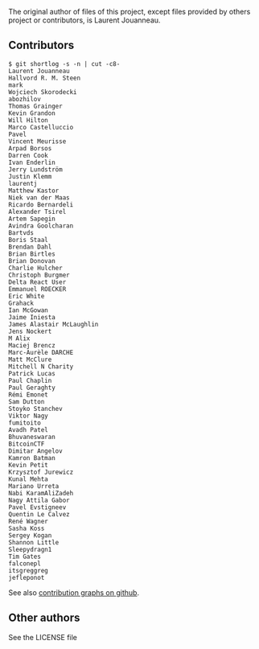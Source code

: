 
The original author of files of this project, except files provided
by others project or contributors, is Laurent Jouanneau.

## Contributors

```
$ git shortlog -s -n | cut -c8-
Laurent Jouanneau
Hallvord R. M. Steen
mark
Wojciech Skorodecki
abozhilov
Thomas Grainger
Kevin Grandon
Will Hilton
Marco Castelluccio
Pavel
Vincent Meurisse
Arpad Borsos
Darren Cook
Ivan Enderlin
Jerry Lundström
Justin Klemm
laurentj
Matthew Kastor
Niek van der Maas
Ricardo Bernardeli
Alexander Tsirel
Artem Sapegin
Avindra Goolcharan
Bartvds
Boris Staal
Brendan Dahl
Brian Birtles
Brian Donovan
Charlie Hulcher
Christoph Burgmer
Delta React User
Emmanuel ROECKER
Eric White
Grahack
Ian McGowan
Jaime Iniesta
James Alastair McLaughlin
Jens Nockert
M Alix
Maciej Brencz
Marc-Aurèle DARCHE
Matt McClure
Mitchell N Charity
Patrick Lucas
Paul Chaplin
Paul Geraghty
Rémi Emonet
Sam Dutton
Stoyko Stanchev
Viktor Nagy
fumitoito
Avadh Patel
Bhuvaneswaran
BitcoinCTF
Dimitar Angelov
Kamron Batman
Kevin Petit
Krzysztof Jurewicz
Kunal Mehta
Mariano Urreta
Nabi KaramAliZadeh
Nagy Attila Gabor
Pavel Evstigneev
Quentin Le Calvez
René Wagner
Sasha Koss
Sergey Kogan
Shannon Little
Sleepydragn1
Tim Gates
falconepl
itsgreggreg
jefleponot
```

See also [contribution graphs on github](https://github.com/laurentj/slimerjs/graphs/contributors).

## Other authors

See the LICENSE file
